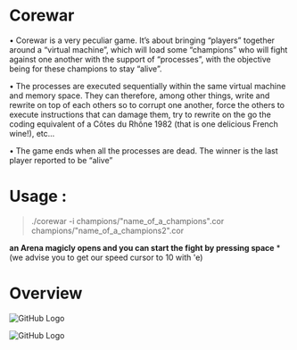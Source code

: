 # Corewar

• Corewar is a very peculiar game. It’s about bringing “players” together around a
“virtual machine”, which will load some “champions” who will fight against one another with the support of “processes”, with the objective being for these champions
to stay “alive”.

• The processes are executed sequentially within the same virtual machine and memory space. They can therefore, among other things, write and rewrite on top of
each others so to corrupt one another, force the others to execute instructions that
can damage them, try to rewrite on the go the coding equivalent of a Côtes du
Rhône 1982 (that is one delicious French wine!), etc...

• The game ends when all the processes are dead. The winner is the last player
reported to be “alive”

# Usage :

> ./corewar -i champions/"name_of_a_champions".cor champions/"name_of_a_champions2".cor

**an Arena magicly opens and you can start the fight by pressing space**
*(we advise you to get our speed cursor to 10 with 'e)

# Overview

![GitHub Logo](ressources/init_corewar)

![GitHub Logo](ressources/ezgif.com-video-to-gif.gif)
